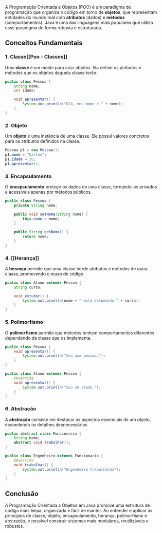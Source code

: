 

A Programação Orientada a Objetos (POO) é um paradigma de programação que organiza o código em torno de **objetos**, que representam entidades do mundo real com **atributos** (dados) e **métodos** (comportamentos). Java é uma das linguagens mais populares que utiliza esse paradigma de forma robusta e estruturada.

## Conceitos Fundamentais

### 1. Classe[[Poo - Classes]]

Uma **classe** é um molde para criar objetos. Ela define os atributos e métodos que os objetos daquela classe terão.

```java
public class Pessoa {
    String nome;
    int idade;

    void apresentar() {
        System.out.println("Olá, meu nome é " + nome);
    }
}
```

### 2. Objeto

Um **objeto** é uma instância de uma classe. Ele possui valores concretos para os atributos definidos na classe.

```java
Pessoa p1 = new Pessoa();
p1.nome = "Carlos";
p1.idade = 30;
p1.apresentar();
```

### 3. Encapsulamento

O **encapsulamento** protege os dados de uma classe, tornando-os privados e acessíveis apenas por métodos públicos.

```java
public class Pessoa {
    private String nome;

    public void setNome(String nome) {
        this.nome = nome;
    }

    public String getNome() {
        return nome;
    }
}
```

### 4. [[Herança]]

A **herança** permite que uma classe herde atributos e métodos de outra classe, promovendo o reuso de código.

```java
public class Aluno extends Pessoa {
    String curso;

    void estudar() {
        System.out.println(nome + " está estudando " + curso);
    }
}
```

### 5. Polimorfismo

O **polimorfismo** permite que métodos tenham comportamentos diferentes dependendo da classe que os implementa.

```java
public class Pessoa {
    void apresentar() {
        System.out.println("Sou uma pessoa.");
    }
}

public class Aluno extends Pessoa {
    @Override
    void apresentar() {
        System.out.println("Sou um aluno.");
    }
}
```

### 6. Abstração

A **abstração** consiste em destacar os aspectos essenciais de um objeto, escondendo os detalhes desnecessários.

```java
public abstract class Funcionario {
    String nome;
    abstract void trabalhar();
}

public class Engenheiro extends Funcionario {
    @Override
    void trabalhar() {
        System.out.println("Engenheiro trabalhando");
    }
}
```

## Conclusão

A Programação Orientada a Objetos em Java promove uma estrutura de código mais limpa, organizada e fácil de manter. Ao entender e aplicar os princípios de classe, objeto, encapsulamento, herança, polimorfismo e abstração, é possível construir sistemas mais modulares, reutilizáveis e robustos.